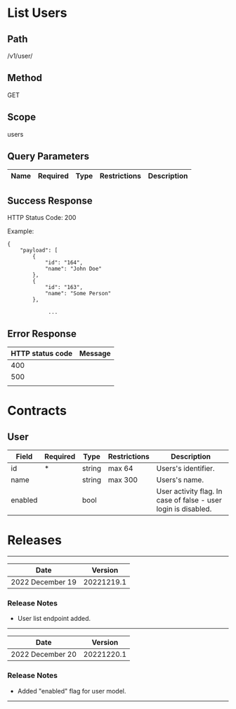# List Users

## Path
/v1/user/

## Method

GET

## Scope
users

## Query Parameters
| Name | Required | Type | Restrictions | Description |
|--|--|--|--|--|

## Success Response

HTTP Status Code: 200

Example:
```
{
    "payload": [
        {
            "id": "164",
            "name": "John Doe"
        },
        {
            "id": "163",
            "name": "Some Person"
        },
      
             ...
```

## Error Response


| HTTP status code | Message |
|--|--|
| 400 |  |
| 500 |  |
|  |  |


# Contracts
## User
| Field | Required | Type | Restrictions | Description |
|--|--|--|--|--|
| id | * | string | max 64 | Users's identifier. |
| name |  | string | max 300 | Users's name. |
| enabled |  | bool | | User activity flag. In case of false - user login is disabled. |

# Releases
-------------------------------
| Date | Version |
|--|--|
| 2022 December 19 | 20221219.1 |
### Release Notes
* User list endpoint added.
-------------------------------
| Date | Version |
|--|--|
| 2022 December 20 | 20221220.1 |
### Release Notes
* Added "enabled" flag for user model.
-------------------------------

